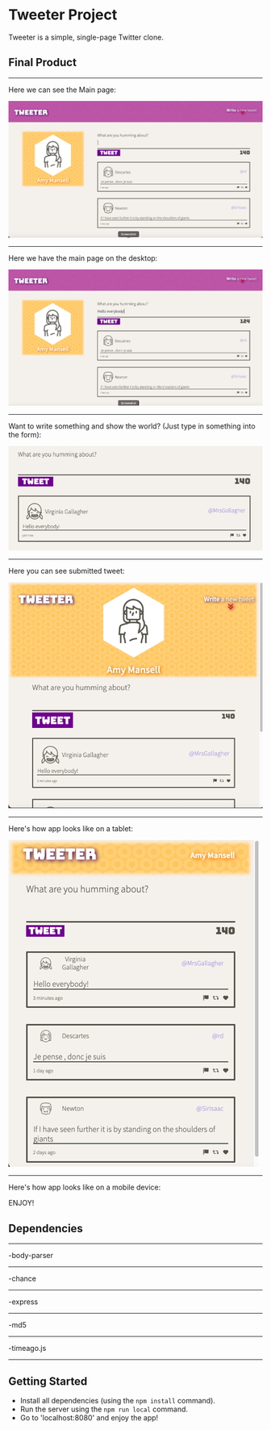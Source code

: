 # Tweeter Project

Tweeter is a simple, single-page Twitter clone.

## Final Product

***
Here we can see the Main page:

!["Main page"](./public/screenshots/main-page.png)
***
Here we have the main page on the desktop:

!["Creating a tweet"](./public/screenshots/write.png)
***

Want to write something and show the world? (Just type in something into the form):

!["Submitted tweet"](./public/screenshots/submit.png)
***
Here you can see submitted tweet:

!["Tablet view"](./public/screenshots/tablet.png)
***
Here's how app looks like on a tablet:

!["Mobile view"](./public/screenshots/mobile.png)
***
Here's how app looks like on a mobile device:

ENJOY!

## Dependencies
  ***
  -body-parser
  ***
  -chance
  ***
  -express
  ***
  -md5
  ***
  -timeago.js
  ***


## Getting Started

- Install all dependencies (using the `npm install` command).
- Run the server using the `npm run local` command.
- Go to 'localhost:8080' and enjoy the app!